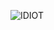 ![IDIOT](https://github.com/OMGmultitools/idiot/assets/130294607/e3a8570c-d8c5-49ed-8294-e38f7a07c150)
